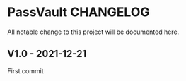 # PassVault CHANGELOG

All notable change to this project will be documented here.

## V1.0 - 2021-12-21 
First commit 
